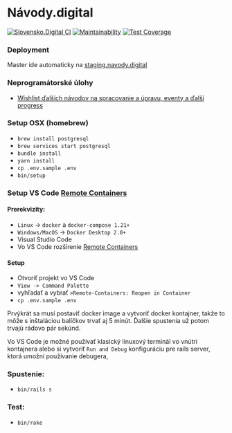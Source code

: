 # Návody.digital

[![Slovensko.Digital CI](https://github.com/slovensko-digital/navody.digital/workflows/Slovensko.Digital%20CI/badge.svg)](https://github.com/slovensko-digital/navody.digital/actions/workflows/slovensko_digital_ci.yml)
[![Maintainability](https://api.codeclimate.com/v1/badges/78658a3b4aa6d98ce263/maintainability)](https://codeclimate.com/github/slovensko-digital/navody.digital/maintainability)
[![Test Coverage](https://api.codeclimate.com/v1/badges/78658a3b4aa6d98ce263/test_coverage)](https://codeclimate.com/github/slovensko-digital/navody.digital/test_coverage)

### Deployment

Master ide automaticky na [staging.navody.digital](https://staging.navody.digital)

### Neprogramátorské úlohy

- [Wishlist ďalších návodov na spracovanie a úpravu, eventy a ďalší progress](https://trello.com/b/4tkVI6vr/n%C3%A1vodydigital)

### Setup OSX (homebrew)

 - `brew install postgresql`
 - `brew services start postgresql`
 - `bundle install`
 - `yarn install`
 - `cp .env.sample .env`
 - `bin/setup`

### Setup VS Code [Remote Containers](https://code.visualstudio.com/docs/remote/containers)

#### Prerekvizity:

- `Linux` -> `docker` a `docker-compose 1.21+`
- `Windows/MacOS` -> `Docker Desktop 2.0+`
- Visual Studio Code
- Vo VS Code rozšírenie [Remote Containers](https://marketplace.visualstudio.com/items?itemName=ms-vscode-remote.remote-containers)

#### Setup

- Otvoriť projekt vo VS Code
- `View -> Command Palette`
- vyhľadať a vybrať `>Remote-Containers: Reopen in Container`
- `cp .env.sample .env`

Prvýkrát sa musí postaviť docker image a vytvoriť docker kontajner, takže to môže s inštaláciou balíčkov trvať aj 5 minút. Ďalšie spustenia už potom trvajú rádovo pár sekúnd.

Vo VS Code je možné používať klasický linuxový terminál vo vnútri kontajnera alebo si vytvoriť `Run and Debug` konfiguráciu pre rails server, ktorá umožní používanie debugera,

### Spustenie:

- `bin/rails s`

### Test:

- `bin/rake`

